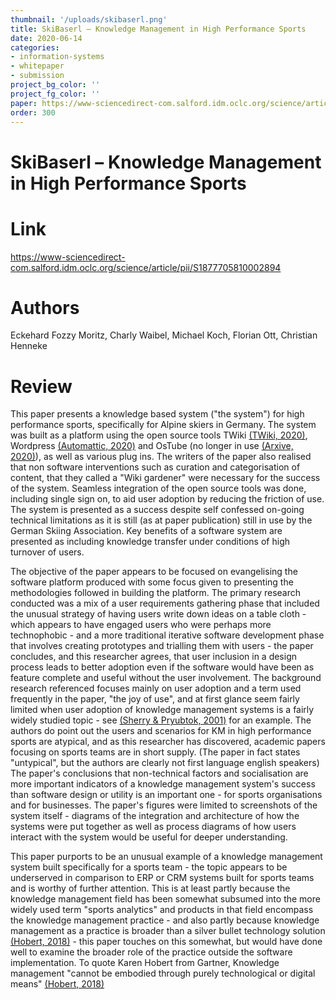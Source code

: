 ```yaml
---
thumbnail: '/uploads/skibaserl.png'
title: SkiBaserl – Knowledge Management in High Performance Sports 
date: 2020-06-14
categories: 
- information-systems
- whitepaper
- submission
project_bg_color: ''
project_fg_color: ''
paper: https://www-sciencedirect-com.salford.idm.oclc.org/science/article/pii/S1877705810002894
order: 300
---
```

# SkiBaserl – Knowledge Management in High Performance Sports 
# Link
https://www-sciencedirect-com.salford.idm.oclc.org/science/article/pii/S1877705810002894
# Authors
Eckehard Fozzy Moritz, Charly Waibel, Michael Koch, Florian Ott, Christian Henneke
# Review
This paper presents a knowledge based system ("the system") for high performance sports, specifically for Alpine skiers in Germany.
The system was built as a platform using the open source tools TWiki [(TWiki, 2020)](https://twiki.org/), Wordpress  [(Automattic, 2020)](https://wordpress.com/) and OsTube (no longer in use [(Arxive, 2020)](https://www.arvixe.com/ostube_hosting)), as well as various plug ins. The writers of the paper also realised that non software interventions such as curation and categorisation of content, that they called a "Wiki gardener" were necessary for the success of the system.
Seamless integration of the open source tools was done, including single sign on, to aid user adoption by reducing the friction of use.
The system is presented as a success despite self confessed on-going technical limitations as it is still (as at paper publication) still in use by the German Skiing Association.
Key benefits of a software system are presented as including knowledge transfer under conditions of high turnover of users.

The objective of the paper appears to be focused on evangelising the software platform produced with some focus given to presenting the methodologies followed in building the platform.
The primary research conducted was a mix of a user requirements gathering phase that included the unusual strategy of having users write down ideas on a table cloth - which appears to have engaged users who were perhaps more technophobic - and a more traditional iterative software development phase that involves creating prototypes and trialling them with users - the paper concludes, and this researcher agrees, that user inclusion in a design process leads to better adoption even if the software would have been as feature complete and useful without the user involvement. 
The background research referenced focuses mainly on user adoption and a term used frequently in the paper, "the joy of use", and at first glance seem fairly limited when user adoption of knowledge management systems is a fairly widely studied topic - see [(Sherry & Pryubtok, 2001)](https://www-tandfonline-com.salford.idm.oclc.org/doi/abs/10.1080/08874417.2001.11647019) for an example. 
The authors do point out the users and scenarios for KM in high performance sports are atypical, and as this researcher has discovered, academic papers focusing on sports teams are in short supply. (The paper in fact states "untypical", but the authors are clearly not first language english speakers)
The paper's conclusions that non-technical factors and socialisation are more important indicators of a knowledge management system's success than software design or utility is an important one - for sports organisations and for businesses.
The paper's figures were limited to screenshots of the system itself - diagrams of the integration and architecture of how the systems were put together as well as process diagrams of how users interact with the system would be useful for deeper understanding.

This paper purports to be an unusual example of a knowledge management system built specifically for a sports team - the topic appears to be underserved in comparison to ERP or CRM systems built for sports teams and is worthy of further attention. This is at least partly because the knowledge management field has been somewhat subsumed into the more widely used term "sports analytics" and products in that field encompass the knowledge management practice - and also partly because knowledge management as a practice is broader than a silver bullet technology solution [(Hobert, 2018)](https://blogs.gartner.com/karen-hobert/2018/02/21/no-thing-knowledge-management-market/) - this paper touches on this somewhat, but would have done well to examine the broader role of the practice outside the software implementation. To quote Karen Hobert from Gartner, Knowledge management "cannot be embodied through purely technological or digital means" [(Hobert, 2018)](https://blogs.gartner.com/karen-hobert/2018/02/21/no-thing-knowledge-management-market/) 



